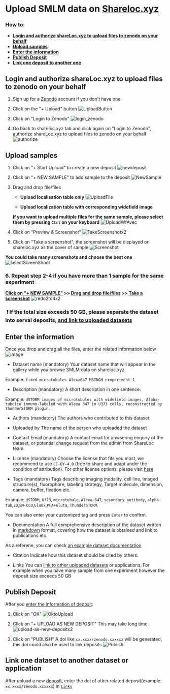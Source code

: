 # Upload SMLM data on [Shareloc.xyz](https://shareloc.xyz)
### How to:
- [__Login and authorize shareLoc.xyz to upload files to zenodo on your behalf__](#login-and-authorize-sharelocxyz-to-upload-files-to-zenodo-on-your-behalf)
- [__Upload samples__](#Upload-samples)    
- [__Enter the information__](#Enter-the-information)
- [__Publish Deposit__](#Publish-Deposit)
- [__Link one deposit to another one__](#link-one-deposit-to-another-one)


## Login and authorize shareLoc.xyz to upload files to zenodo on your behalf
 1. Sign up for a [Zenodo](https://sandbox.zenodo.org) account if you don't have one
 2. Click on the "+ Upload" button
![UploadButton](https://user-images.githubusercontent.com/56833522/125454254-6e675ab8-06e3-410f-90ff-03424d086e4d.gif)

 3. Click on "Login to Zenodo"
![login_zenodo](https://user-images.githubusercontent.com/56833522/125456157-48b225f4-1ec0-4516-bc0a-63a15800a56b.gif)

 4. Go back to shareloc.xyz tab and click again on "Login to Zenodo", authorize shareLoc.xyz to upload files to zenodo on your behalf
![authorize](https://user-images.githubusercontent.com/56833522/125457536-e8fc428d-6879-4456-8686-9b1662f2afa1.gif)

## Upload samples
 1. Click on "+ Start Upload" to create a new deposit
![newdeposit](https://user-images.githubusercontent.com/56833522/125461318-cd9d4012-1b57-49e2-97bf-c158072debcc.gif)

 2. Click on "+ NEW SAMPLE" to add sample to the deposit
![NewSample](https://user-images.githubusercontent.com/56833522/125461773-7d629ac3-2a95-4809-b408-42d17669e302.gif)

 3. Drag and drop file/files     
    * __Upload localisation table only__
    ![UploadFile](https://user-images.githubusercontent.com/56833522/125463862-74e69b5f-11d1-4065-bd83-5671d7a9ab77.gif)
    
    * __Upload localization table with corresponding widefield image__

    __If you want to upload multiple files for the same sample, please select them by pressing `Ctrl` on your keyboard__
    ![UploadWfAvec](https://user-images.githubusercontent.com/56833522/125464663-1380481f-7f88-4dd0-8db6-15960007eb07.gif)

 4. Click on "Preview & Screenshot" 
![TakeScreenshotx2](https://user-images.githubusercontent.com/56833522/125471072-984aea9f-f423-4fc3-a63d-be85120166d0.gif)

 5. Click on "Take a screenshot", the screenshot will be displayed on shareloc.xyz as the cover of sample
![Screenshot](https://user-images.githubusercontent.com/56833522/125472521-689366b9-b989-4fa2-a365-d1644e6b21fa.gif)

__You could take many screenshots and choose the best one__
![selectScreenShoot](https://user-images.githubusercontent.com/56833522/125481864-be819680-4510-405b-a510-fcf193a10016.gif)

### 6. Repeat step 2-4 if you have more than 1 sample for the same experiment
__[Click on "+ NEW SAMPLE"](#2-click-on--new-sample-to-add-sample-to-the-deposit) >> [Drag and drop file/files](#3-drag-and-drop-filefiles) >> [Take a screenshot](#4-click-on-preview--screenshot)__
![redo2to4x2](https://user-images.githubusercontent.com/56833522/125484624-51039a23-64ba-410f-b61b-00d38538caaa.gif)

###  :exclamation: If the total size exceeds 50 GB, please separate the dataset into serval deposits, [and link to uploaded datasets](#)

## Enter the information
Once you drop and drag all the files, enter the related information below
![image](https://user-images.githubusercontent.com/56833522/125502838-5cee131f-6006-462d-83b2-ae200727608c.png)

 * Dataset name (mandatory)
Your dataset name that will appear in the gallery while you browse SMLM data on shareloc.xyz. 

Example: `fixed microtubules Alexa647 MSINGH exmperiment-1`

 * Description (mandatory)
A short description in one sentence. 

Example: `dSTORM images of microtubules with widefield images, Alpha-tubulin immuno-labeled with Alexa 647 in U373 cells, reconstructed by ThunderSTORM plugin.`

 * Authors (mandatory)
The authors who contributed to this dataset.

 * Uploaded by
The name of the person who uploaded the dataset

 * Contact Email (mandatory)
A contact email for anwsering enquiry of the dataset, or potential change request from the admin from ShareLoc team.

 * License (mandatory)
Choose the license that fits you most, we recommend to use `CC-BY-4.0` (free to share and adapt under the condition of attribution). 
For other license options, please visit [here](https://spdx.org/licenses)

 * Tags (mandatory)
Tags describing imaging modality, cell line, imaged structure(s), fluorophore, labeling strategy, Target molecule, dimension, camera, buffer, fixation etc. 

Example: `dSTORM`, `U373`, `microtubule`, `Alexa-647`, `secondary antibody`, `alpha-tub`,`2D`,`EM-CCD`,`GluOx`,`PFA+Gluta`, `ThunderSTORM`.

You can also enter your customized tag and press `Enter` to confirm.

 * Documentation
A full comprehensive description of the dataset written in [markdown](https://guides.github.com/features/mastering-markdown/) format, covering how the dataset is obtained and link to publications etc.

As a referene, you can check [an example dataset documentation](https://github.com/imodpasteur/ShareLoc.XYZ/blob/main/docs/example-dataset-documentation.md).

 * Citation 
Indicate how this dataset should be cited by others.

 * Links 
You can [link to other uploaded datasets](#link-one-deposit-to-another-one) or applications.
For example when you have many sample from one experiment however the deposit size exceeds 50 GB

## Publish Deposit
After you [enter the information of deposit](#Enter-the-information):
 1. Click on "OK"
![OktoUpload](https://user-images.githubusercontent.com/56833522/125510034-b23446aa-e104-4a6d-8145-71120ae02304.gif)

 2. Click on "+ UPLOAD AS NEW DEPOSIT"
This may take long time
![upload-as-new-depositx2](https://user-images.githubusercontent.com/56833522/125514526-15f92b7e-ffc2-49bb-8a72-08d5e2536fa5.gif)

 3. Click on "PUBLISH"
A doi like `xx.xxxx/zenodo.xxxxxx` will be generated, this doi could also be used to link deposits
![Publish](https://user-images.githubusercontent.com/56833522/125517947-7fa785ab-8dc5-4afd-b901-96641d7eef66.gif)

## Link one dataset to another dataset or application
After upload a new [deposit](#Upload-samples), enter the doi of other related deposit(example: `xx.xxxx/zenodo.xxxxxx`) in [`Links`](#Links)
